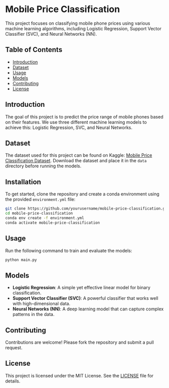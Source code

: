 # Mobile Price Classification

This project focuses on classifying mobile phone prices using various machine learning algorithms, including Logistic Regression, Support Vector Classifier (SVC), and Neural Networks (NN).

## Table of Contents
- [Introduction](#introduction)
- [Dataset](#dataset)
- [Usage](#usage)
- [Models](#models)
- [Contributing](#contributing)
- [License](#license)

## Introduction
The goal of this project is to predict the price range of mobile phones based on their features. We use three different machine learning models to achieve this: Logistic Regression, SVC, and Neural Networks.

## Dataset
The dataset used for this project can be found on Kaggle: [Mobile Price Classification Dataset](https://www.kaggle.com/datasets/iabhishekofficial/mobile-price-classification). Download the dataset and place it in the `data` directory before running the models.

## Installation
To get started, clone the repository and create a conda environment using the provided `environment.yml` file:

```bash
git clone https://github.com/yourusername/mobile-price-classification.git
cd mobile-price-classification
conda env create -f environment.yml
conda activate mobile-price-classification
```

## Usage
Run the following command to train and evaluate the models:

```bash
python main.py
```

## Models
- **Logistic Regression**: A simple yet effective linear model for binary classification.
- **Support Vector Classifier (SVC)**: A powerful classifier that works well with high-dimensional data.
- **Neural Networks (NN)**: A deep learning model that can capture complex patterns in the data.

## Contributing
Contributions are welcome! Please fork the repository and submit a pull request.

## License
This project is licensed under the MIT License. See the [LICENSE](LICENSE) file for details.
